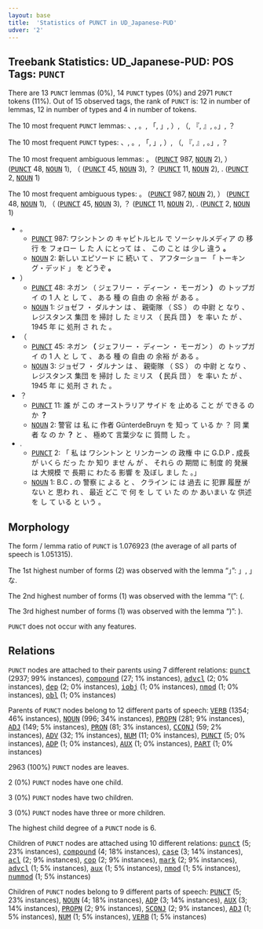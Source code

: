 ```yaml
---
layout: base
title:  'Statistics of PUNCT in UD_Japanese-PUD'
udver: '2'
---
```


## Treebank Statistics: UD_Japanese-PUD: POS Tags: `PUNCT`

There are 13 `PUNCT` lemmas (0%), 14 `PUNCT` types (0%) and 2971 `PUNCT` tokens (11%).
Out of 15 observed tags, the rank of `PUNCT` is: 12 in number of lemmas, 12 in number of types and 4 in number of tokens.

The 10 most frequent `PUNCT` lemmas: 、, 。, 「, 」, ）, （, 『, 』, 。」, ？

The 10 most frequent `PUNCT` types:  、, 。, 「, 」, ）, （, 『, 』, 。」, ？

The 10 most frequent ambiguous lemmas: 。 (<tt><a href="ja_pud-pos-PUNCT.html">PUNCT</a></tt> 987, <tt><a href="ja_pud-pos-NOUN.html">NOUN</a></tt> 2), ） (<tt><a href="ja_pud-pos-PUNCT.html">PUNCT</a></tt> 48, <tt><a href="ja_pud-pos-NOUN.html">NOUN</a></tt> 1), （ (<tt><a href="ja_pud-pos-PUNCT.html">PUNCT</a></tt> 45, <tt><a href="ja_pud-pos-NOUN.html">NOUN</a></tt> 3), ？ (<tt><a href="ja_pud-pos-PUNCT.html">PUNCT</a></tt> 11, <tt><a href="ja_pud-pos-NOUN.html">NOUN</a></tt> 2), . (<tt><a href="ja_pud-pos-PUNCT.html">PUNCT</a></tt> 2, <tt><a href="ja_pud-pos-NOUN.html">NOUN</a></tt> 1)

The 10 most frequent ambiguous types:  。 (<tt><a href="ja_pud-pos-PUNCT.html">PUNCT</a></tt> 987, <tt><a href="ja_pud-pos-NOUN.html">NOUN</a></tt> 2), ） (<tt><a href="ja_pud-pos-PUNCT.html">PUNCT</a></tt> 48, <tt><a href="ja_pud-pos-NOUN.html">NOUN</a></tt> 1), （ (<tt><a href="ja_pud-pos-PUNCT.html">PUNCT</a></tt> 45, <tt><a href="ja_pud-pos-NOUN.html">NOUN</a></tt> 3), ？ (<tt><a href="ja_pud-pos-PUNCT.html">PUNCT</a></tt> 11, <tt><a href="ja_pud-pos-NOUN.html">NOUN</a></tt> 2), . (<tt><a href="ja_pud-pos-PUNCT.html">PUNCT</a></tt> 2, <tt><a href="ja_pud-pos-NOUN.html">NOUN</a></tt> 1)


* 。
  * <tt><a href="ja_pud-pos-PUNCT.html">PUNCT</a></tt> 987: ワシントン の キャピトルヒル で ソーシャルメディア の 移行 を フォロー し た 人 にとって は 、 この こと は 少し 違う <b>。</b>
  * <tt><a href="ja_pud-pos-NOUN.html">NOUN</a></tt> 2: 新しい エピソード に 続い て 、 アフターショー 「 トーキング・デッド 」 を どうぞ <b>。</b>
* ）
  * <tt><a href="ja_pud-pos-PUNCT.html">PUNCT</a></tt> 48: ネガン （ ジェフリー ・ ディーン ・ モーガン <b>）</b> の トップガイ の 1 人 と し て 、 ある 種 の 自由 の 余裕 が ある 。
  * <tt><a href="ja_pud-pos-NOUN.html">NOUN</a></tt> 1: ジョゼフ ・ ダルナン は 、 親衛隊 （ SS ） の 中尉 と なり 、 レジスタンス 集団 を 掃討 し た ミリス （ 民兵 団 <b>）</b> を 率い た が 、 1945 年 に 処刑 さ れ た 。
* （
  * <tt><a href="ja_pud-pos-PUNCT.html">PUNCT</a></tt> 45: ネガン <b>（</b> ジェフリー ・ ディーン ・ モーガン ） の トップガイ の 1 人 と し て 、 ある 種 の 自由 の 余裕 が ある 。
  * <tt><a href="ja_pud-pos-NOUN.html">NOUN</a></tt> 3: ジョゼフ ・ ダルナン は 、 親衛隊 （ SS ） の 中尉 と なり 、 レジスタンス 集団 を 掃討 し た ミリス <b>（</b> 民兵 団 ） を 率い た が 、 1945 年 に 処刑 さ れ た 。
* ？
  * <tt><a href="ja_pud-pos-PUNCT.html">PUNCT</a></tt> 11: 誰 が この オーストラリア サイド を 止める こと が できる の か <b>？</b>
  * <tt><a href="ja_pud-pos-NOUN.html">NOUN</a></tt> 2: 警官 は 私 に 作者 GünterdeBruyn を 知っ て いる か ？ 同 業者 な の か <b>？</b> と 、 極めて 言葉少な に 質問 し た 。
* .
  * <tt><a href="ja_pud-pos-PUNCT.html">PUNCT</a></tt> 2: 「 私 は ワシントン と リンカーン の 政権 中 に G.D.P <b>.</b> 成長 が いくら だっ た か 知り ませ ん が 、 それら の 期間 に 制度 的 発展 は 大規模 で 長期 に わたる 影響 を 及ぼし まし た 。」
  * <tt><a href="ja_pud-pos-NOUN.html">NOUN</a></tt> 1: B.C <b>.</b> の 警察 に よる と 、 クライン に は 過去 に 犯罪 履歴 が ない と 思わ れ 、 最近 どこ で 何 を し て い た の か あいまい な 供述 を し て いる と いう 。

## Morphology

The form / lemma ratio of `PUNCT` is 1.076923 (the average of all parts of speech is 1.051315).

The 1st highest number of forms (2) was observed with the lemma “」”: 」, 」な.

The 2nd highest number of forms (1) was observed with the lemma “(”: (.

The 3rd highest number of forms (1) was observed with the lemma “)”: ).

`PUNCT` does not occur with any features.


## Relations

`PUNCT` nodes are attached to their parents using 7 different relations: <tt><a href="ja_pud-dep-punct.html">punct</a></tt> (2937; 99% instances), <tt><a href="ja_pud-dep-compound.html">compound</a></tt> (27; 1% instances), <tt><a href="ja_pud-dep-advcl.html">advcl</a></tt> (2; 0% instances), <tt><a href="ja_pud-dep-dep.html">dep</a></tt> (2; 0% instances), <tt><a href="ja_pud-dep-iobj.html">iobj</a></tt> (1; 0% instances), <tt><a href="ja_pud-dep-nmod.html">nmod</a></tt> (1; 0% instances), <tt><a href="ja_pud-dep-obl.html">obl</a></tt> (1; 0% instances)

Parents of `PUNCT` nodes belong to 12 different parts of speech: <tt><a href="ja_pud-pos-VERB.html">VERB</a></tt> (1354; 46% instances), <tt><a href="ja_pud-pos-NOUN.html">NOUN</a></tt> (996; 34% instances), <tt><a href="ja_pud-pos-PROPN.html">PROPN</a></tt> (281; 9% instances), <tt><a href="ja_pud-pos-ADJ.html">ADJ</a></tt> (149; 5% instances), <tt><a href="ja_pud-pos-PRON.html">PRON</a></tt> (81; 3% instances), <tt><a href="ja_pud-pos-CCONJ.html">CCONJ</a></tt> (59; 2% instances), <tt><a href="ja_pud-pos-ADV.html">ADV</a></tt> (32; 1% instances), <tt><a href="ja_pud-pos-NUM.html">NUM</a></tt> (11; 0% instances), <tt><a href="ja_pud-pos-PUNCT.html">PUNCT</a></tt> (5; 0% instances), <tt><a href="ja_pud-pos-ADP.html">ADP</a></tt> (1; 0% instances), <tt><a href="ja_pud-pos-AUX.html">AUX</a></tt> (1; 0% instances), <tt><a href="ja_pud-pos-PART.html">PART</a></tt> (1; 0% instances)

2963 (100%) `PUNCT` nodes are leaves.

2 (0%) `PUNCT` nodes have one child.

3 (0%) `PUNCT` nodes have two children.

3 (0%) `PUNCT` nodes have three or more children.

The highest child degree of a `PUNCT` node is 6.

Children of `PUNCT` nodes are attached using 10 different relations: <tt><a href="ja_pud-dep-punct.html">punct</a></tt> (5; 23% instances), <tt><a href="ja_pud-dep-compound.html">compound</a></tt> (4; 18% instances), <tt><a href="ja_pud-dep-case.html">case</a></tt> (3; 14% instances), <tt><a href="ja_pud-dep-acl.html">acl</a></tt> (2; 9% instances), <tt><a href="ja_pud-dep-cop.html">cop</a></tt> (2; 9% instances), <tt><a href="ja_pud-dep-mark.html">mark</a></tt> (2; 9% instances), <tt><a href="ja_pud-dep-advcl.html">advcl</a></tt> (1; 5% instances), <tt><a href="ja_pud-dep-aux.html">aux</a></tt> (1; 5% instances), <tt><a href="ja_pud-dep-nmod.html">nmod</a></tt> (1; 5% instances), <tt><a href="ja_pud-dep-nummod.html">nummod</a></tt> (1; 5% instances)

Children of `PUNCT` nodes belong to 9 different parts of speech: <tt><a href="ja_pud-pos-PUNCT.html">PUNCT</a></tt> (5; 23% instances), <tt><a href="ja_pud-pos-NOUN.html">NOUN</a></tt> (4; 18% instances), <tt><a href="ja_pud-pos-ADP.html">ADP</a></tt> (3; 14% instances), <tt><a href="ja_pud-pos-AUX.html">AUX</a></tt> (3; 14% instances), <tt><a href="ja_pud-pos-PROPN.html">PROPN</a></tt> (2; 9% instances), <tt><a href="ja_pud-pos-SCONJ.html">SCONJ</a></tt> (2; 9% instances), <tt><a href="ja_pud-pos-ADJ.html">ADJ</a></tt> (1; 5% instances), <tt><a href="ja_pud-pos-NUM.html">NUM</a></tt> (1; 5% instances), <tt><a href="ja_pud-pos-VERB.html">VERB</a></tt> (1; 5% instances)

